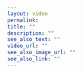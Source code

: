```yaml
---
layout: video
permalink: 
title: ""
description: ""
see_also_text: ""
video_url: ""
see_also_image_url: ""
see_also_link: ""
---
```


